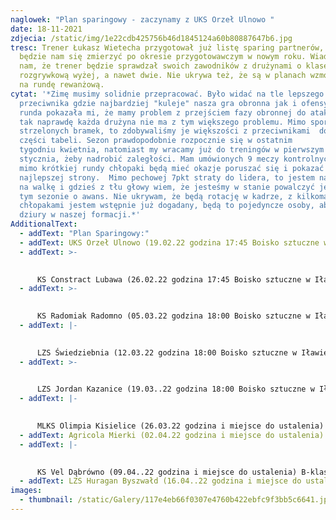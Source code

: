 ```yaml
---
naglowek: "Plan sparingowy - zaczynamy z UKS Orzeł Ulnowo "
date: 18-11-2021
zdjecia: /static/img/1e22cdb425756b46d1845124a60b80887647b6.jpg
tresc: Trener Łukasz Wietecha przygotował już listę sparing partnerów, z którymi
  będzie nam się zmierzyć po okresie przygotowawczym w nowym roku. Wiadomo już
  nam, że trener będzie sprawdzał swoich zawodników z drużynami o klasę
  rozgrywkową wyżej, a nawet dwie. Nie ukrywa też, że są w planach wzmocnienia
  na rundę rewanżową.
cytat: '*Zimę musimy solidnie przepracować. Było widać na tle lepszego
  przeciwnika gdzie najbardziej "kuleje" nasza gra obronna jak i ofensywna. Ta
  runda pokazała mi, że mamy problem z przejściem fazy obronnej do ataku , gdzie
  tak naprawdę każda drużyna nie ma z tym większego problemu. Mimo sporej ilości
  strzelonych bramek, to zdobywaliśmy je większości z przeciwnikami  dolnej
  części tabeli. Sezon prawdopodobnie rozpocznie się w ostatnim
  tygodniu kwietnia, natomiast my wracamy już do treningów w pierwszym tygodniu
  stycznia, żeby nadrobić zaległości. Mam umówionych 9 meczy kontrolnych, więc
  mimo krótkiej rundy chłopaki będą mieć okazje poruszać się i pokazać się jak z
  najlepszej strony.  Mimo pechowej 7pkt straty do lidera, to jestem nastawiony
  na walkę i gdzieś z tłu głowy wiem, że jesteśmy w stanie powalczyć jeszcze w
  tym sezonie o awans. Nie ukrywam, że będą rotację w kadrze, z kilkoma
  chłopakami jestem wstępnie już dogadany, będą to pojedyncze osoby, aby załatać
  dziury w naszej formacji.*'
AdditionalText:
  - addText: "Plan Sparingowy:"
  - addText: UKS Orzeł Ulnowo (19.02.22 godzina 17:45 Boisko sztuczne w Iławie)  A-klasa
  - addText: >-
      

      KS Constract Lubawa (26.02.22 godzina 17:45 Boisko sztuczne w Iławie) A-klasa
  - addText: >-
      

      KS Radomiak Radomno (05.03.22 godzina 18:00 Boisko sztuczne w Iławie) Klasa Okręgowa
  - addText: |-
      

      LZS Świedziebnia (12.03.22 godzina 18:00 Boisko sztuczne w Iławie) B-klasa
  - addText: >-
      

      LZS Jordan Kazanice (19.03..22 godzina 18:00 Boisko sztuczne w Iławie) A-klasa
  - addText: |-
      

      MLKS Olimpia Kisielice (26.03.22 godzina i miejsce do ustalenia) B-klasa
  - addText: Agricola Mierki (02.04.22 godzina i miejsce do ustalenia) B-klasa
  - addText: |-
      

      KS Vel Dąbrówno (09.04..22 godzina i miejsce do ustalenia) B-klasa
  - addText: LZS Huragan Byszwałd (16.04..22 godzina i miejsce do ustalenia) B-klasa
images:
  - thumbnail: /static/Galery/117e4eb66f0307e4760b422ebfc9f3bb5c6641.jpg
---
```

